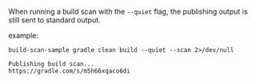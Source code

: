 When running a build scan with the `--quiet` flag, the publishing output is still sent to standard output.

example:
```
build-scan-sample gradle clean build --quiet --scan 2>/dev/null

Publishing build scan...
https://gradle.com/s/m5h66xqaco6di 
```
